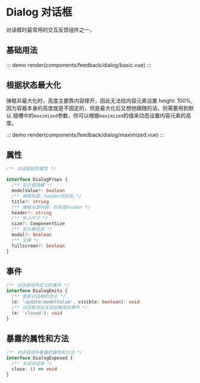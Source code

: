 # Dialog 对话框

对话框时最常用的交互反馈组件之一，

## 基础用法

::: demo
render(components/feedback/dialog/basic.vue)
:::

## 根据状态最大化

弹框非最大化时，高度主要靠内容撑开，因此无法给内容元素设置 height: 100%, 因为容器本身的高度就是不固定的，但是最大化后又想他跟随的话，则需要用到默认
插槽中的`maximized`参数，你可以根据`maximized`的值来动态设置内容元素的高度。

::: demo
render(components/feedback/dialog/maximized.vue)
:::

## 属性

```ts
/** 对话框组件属性 */

interface DialogProps {
  /** 显示或隐藏 */
  modelValue?: boolean
  /** 弹框标题，header的别名 */
  title?: string
  /** 弹框头部内容，别名是header */
  header?: string
  /** 大小尺寸 */
  size?: ComponentSize
  /** 显示模态层 */
  modal?: boolean
  /** 全屏 */
  fullscreen?: boolean
}
```

## 事件

```ts
/** 对话框组件定义的事件 */
interface DialogEmits {
  /** 更新对话框的显示 */
  (e: 'update:modelValue', visible: boolean): void
  /** 对话框完全关闭后触发的事件 */
  (e: 'closed'): void
}
```

## 暴露的属性和方法

```ts
/** 对话框组件暴露的属性和方法 */
interface DialogExposed {
  /** 关闭对话框 */
  close: () => void
}
```
